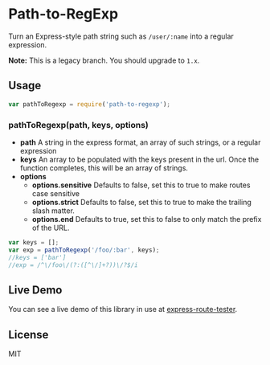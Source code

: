 # Path-to-RegExp

Turn an Express-style path string such as `/user/:name` into a regular expression.

**Note:** This is a legacy branch. You should upgrade to `1.x`.

## Usage

```javascript
var pathToRegexp = require('path-to-regexp');
```

### pathToRegexp(path, keys, options)

- **path** A string in the express format, an array of such strings, or a regular expression
- **keys** An array to be populated with the keys present in the url.  Once the function completes, this will be an array of strings.
- **options**
  - **options.sensitive** Defaults to false, set this to true to make routes case sensitive
  - **options.strict** Defaults to false, set this to true to make the trailing slash matter.
  - **options.end** Defaults to true, set this to false to only match the prefix of the URL.

```javascript
var keys = [];
var exp = pathToRegexp('/foo/:bar', keys);
//keys = ['bar']
//exp = /^\/foo\/(?:([^\/]+?))\/?$/i
```

## Live Demo

You can see a live demo of this library in use at [express-route-tester](http://forbeslindesay.github.com/express-route-tester/).

## License

  MIT
